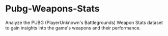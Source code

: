 # Pubg-Weapons-Stats
Analyze the PUBG (PlayerUnknown's Battlegrounds) Weapon Stats dataset to gain insights into the game's weapons and their performance. 
